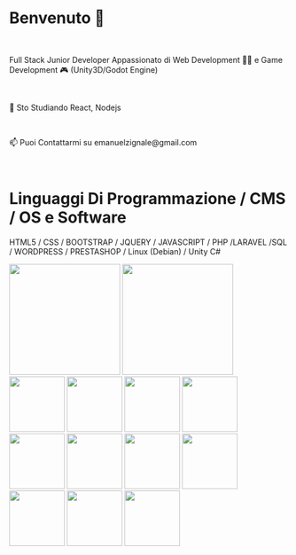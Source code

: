 <h1> Benvenuto 👋 </h1><br>

<p> Full Stack Junior Developer Appassionato di Web Development 👨‍💻 e Game Development 🎮 (Unity3D/Godot Engine) </p> <br>

<p> 🌱 Sto Studiando React, Nodejs </p> <br>

<p> 📫 Puoi Contattarmi su emanuelzignale@gmail.com</p> <br>

<h1> Linguaggi Di Programmazione / CMS  / OS e Software</h1>

<span>  HTML5 / CSS / BOOTSTRAP / JQUERY / JAVASCRIPT / PHP /LARAVEL /SQL / WORDPRESS / PRESTASHOP / Linux (Debian) / Unity C# </span>
<div>
  <img src="https://raw.githubusercontent.com/marwin1991/profile-technology-icons/refs/heads/main/icons/html.png" width="200" />
<img src="https://raw.githubusercontent.com/marwin1991/profile-technology-icons/refs/heads/main/icons/html.png](https://raw.githubusercontent.com/marwin1991/profile-technology-icons/refs/heads/main/icons/css.png" width="200" />
<img src="https://raw.githubusercontent.com/marwin1991/profile-technology-icons/refs/heads/main/icons/bootstrap.png" width="100" />
<img src="https://raw.githubusercontent.com/marwin1991/profile-technology-icons/refs/heads/main/icons/javascript.png" width="100" />
<img src="https://raw.githubusercontent.com/marwin1991/profile-technology-icons/refs/heads/main/icons/node_js.png" width="100" />
<img src="https://raw.githubusercontent.com/marwin1991/profile-technology-icons/refs/heads/main/icons/react.png" width="100" />
<img src="https://raw.githubusercontent.com/marwin1991/profile-technology-icons/refs/heads/main/icons/php.png" width="100" />
<img src="https://raw.githubusercontent.com/marwin1991/profile-technology-icons/refs/heads/main/icons/laravel.png" width="100" />
<img src="https://raw.githubusercontent.com/marwin1991/profile-technology-icons/refs/heads/main/icons/mysql.png" width="100" />
<img src="https://raw.githubusercontent.com/marwin1991/profile-technology-icons/refs/heads/main/icons/python.png" width="100" />
<img src="https://raw.githubusercontent.com/marwin1991/profile-technology-icons/refs/heads/main/icons/wordpress.png" width="100" />
<img src="https://raw.githubusercontent.com/marwin1991/profile-technology-icons/refs/heads/main/icons/figma.png" width="100" />
<img src="https://raw.githubusercontent.com/marwin1991/profile-technology-icons/refs/heads/main/icons/unity.png" width="100" />
</div>


